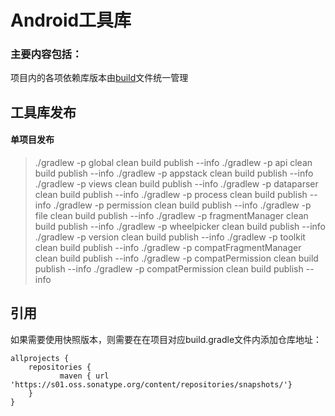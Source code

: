Android工具库
=========
### 主要内容包括：

项目内的各项依赖库版本由[build](./build.gradle)文件统一管理

工具库发布
---------
#### 单项目发布
> ./gradlew -p global clean build publish --info
./gradlew -p api clean build publish --info
./gradlew -p appstack clean build publish --info
./gradlew -p views clean build publish --info
./gradlew -p dataparser clean build publish --info
./gradlew -p process clean build publish --info
./gradlew -p permission clean build publish --info
./gradlew -p file clean build publish --info
./gradlew -p fragmentManager clean build publish --info
./gradlew -p wheelpicker clean build publish --info
./gradlew -p version clean build publish --info
./gradlew -p toolkit clean build publish --info
./gradlew -p compatFragmentManager clean build publish --info
./gradlew -p compatPermission clean build publish --info
./gradlew -p compatPermission clean build publish --info

引用
---------
如果需要使用快照版本，则需要在在项目对应build.gradle文件内添加仓库地址：
````
allprojects {
    repositories {
           maven { url 'https://s01.oss.sonatype.org/content/repositories/snapshots/'}
    }
}
````

